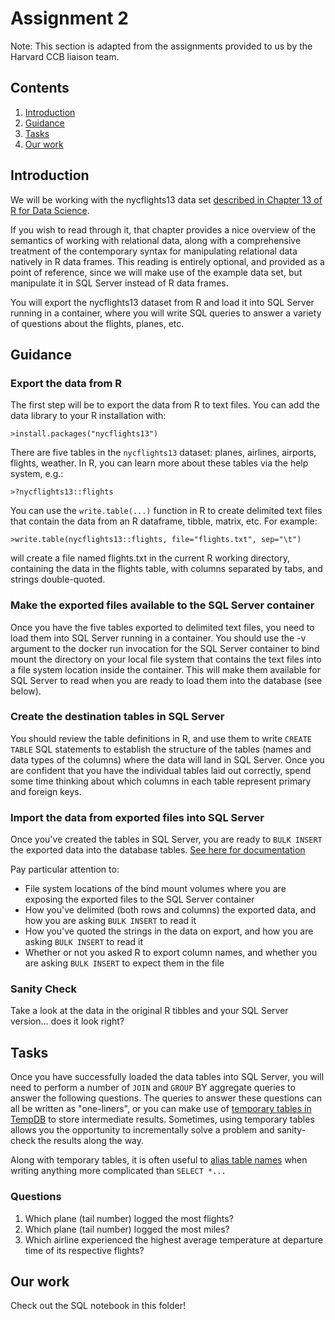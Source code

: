 # Assignment 2

Note: This section is adapted from the assignments provided to us by the Harvard CCB liaison team.

## Contents

<ol>
<li><a href="#intro">Introduction</a></li>
<li><a href="#guidance">Guidance</a></li>
<li><a href="#tasks">Tasks</a></li>
<li><a href="#work">Our work</a></li>
</ol>

## Introduction <a name="intro"></a>

We will be working with the nycflights13 data set [described in Chapter 13 of R for Data Science](https://r4ds.had.co.nz/relational-data.html#exercises-30).
 
If you wish to read through it, that chapter provides a nice overview of the semantics of working with relational data, along with a comprehensive treatment of the contemporary syntax for manipulating relational data natively in R data frames.  This reading is entirely optional, and provided as a point of reference, since we will make use of the example data set, but manipulate it in SQL Server instead of R data frames.
 
You will export the nycflights13 dataset from R and load it into SQL Server running in a container, where you will write SQL queries to answer a variety of questions about the flights, planes, etc.

## Guidance <a name="guidance"></a>

### Export the data from R

The first step will be to export the data from R to text files.  You can add the data library to your R installation with:
``` 
>install.packages("nycflights13")
 ```
There are five tables in the `nycflights13` dataset: planes, airlines, airports, flights, weather.  In R, you can learn more about these tables via the help system, e.g.:
 ```
>?nycflights13::flights
```
You can use the `write.table(...)` function in R to create delimited text files that contain the data from an R dataframe, tibble, matrix, etc.  For example:
 ```
>write.table(nycflights13::flights, file="flights.txt", sep="\t")
 ```
will create a file named flights.txt in the current R working directory, containing the data in the flights table, with columns separated by tabs, and strings double-quoted.

### Make the exported files available to the SQL Server container

Once you have the five tables exported to delimited text files, you need to load them into SQL Server running in a container.  You should use the -v argument to the docker run invocation for the SQL Server container to bind mount the directory on your local file system that contains the text files into a file system location inside the container.  This will make them available for SQL Server to read when you are ready to load them into the database (see below).
 

### Create the destination tables in SQL Server

You should review the table definitions in R, and use them to write `CREATE TABLE` SQL statements to establish the structure of the tables (names and data types of the columns) where the data will land in SQL Server.  Once you are confident that you have the individual tables laid out correctly, spend some time thinking about which columns in each table represent primary and foreign keys.

### Import the data from exported files into SQL Server

Once you've created the tables in SQL Server, you are ready to `BULK INSERT` the exported data into the database tables.  [See here for documentation](https://learn.microsoft.com/en-us/sql/relational-databases/import-export/import-bulk-data-by-using-bulk-insert-or-openrowset-bulk-sql-server?view=sql-server-ver16)
 
Pay particular attention to:
* File system locations of the bind mount volumes where you are exposing the exported files to the SQL Server container
* How you've delimited (both rows and columns) the exported data, and how you are asking `BULK INSERT` to read it
* How you've quoted the strings in the data on export, and how you are asking `BULK INSERT` to read it
* Whether or not you asked R to export column names, and whether you are asking `BULK INSERT` to expect them in the file
 
### Sanity Check

Take a look at the data in the original R tibbles and your SQL Server version... does it look right?

## Tasks <a name="tasks"></a>

Once you have successfully loaded the data tables into SQL Server, you will need to perform a number of `JOIN` and `GROUP` BY aggregate queries to answer the following questions.  The queries to answer these questions can all be written as "one-liners", or you can make use of [temporary tables in TempDB](https://www.sqlservertutorial.net/sql-server-basics/sql-server-temporary-tables/) to store intermediate results.  Sometimes, using temporary tables allows you the opportunity to incrementally solve a problem and sanity-check the results along the way.
 
Along with temporary tables, it is often useful to [alias table names](https://en.wikipedia.org/wiki/Alias_(SQL)) when writing anything more complicated than `SELECT *...`
 
### Questions

<ol> 
<li>Which plane (tail number) logged the most flights?</li>
<li>Which plane (tail number) logged the most miles?</li>
<li>Which airline experienced the highest average temperature at departure time of its respective flights?</li>
</ol>

## Our work <a name="work"></a>

Check out the SQL notebook in this folder!